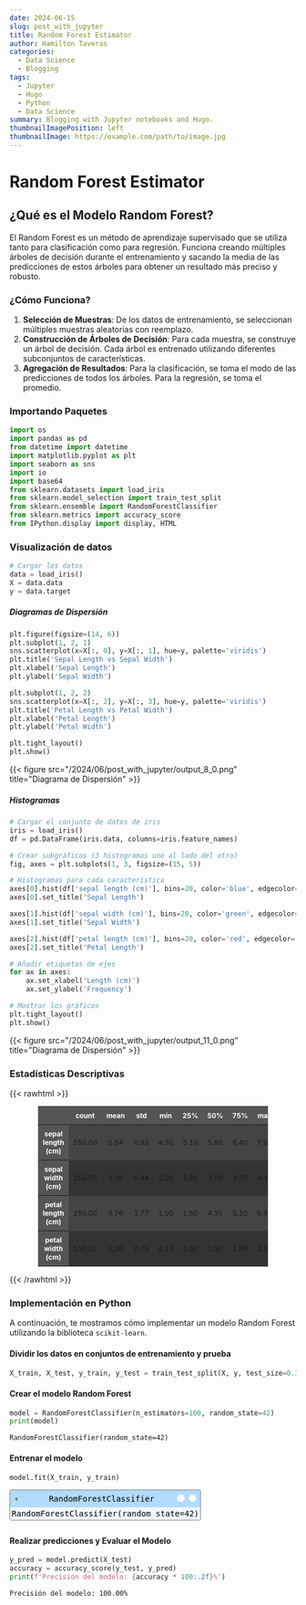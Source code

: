 ```yaml
---
date: 2024-06-15
slug: post_with_jupyter
title: Random Forest Estimator
author: Hamilton Taveras
categories:
  - Data Science
  - Blogging
tags:
  - Jupyter
  - Hugo
  - Python
  - Data Science
summary: Blogging with Jupyter notebooks and Hugo.
thumbnailImagePosition: left
thumbnailImage: https://example.com/path/to/image.jpg
---
```

# Random Forest Estimator


## ¿Qué es el Modelo Random Forest?

El Random Forest es un método de aprendizaje supervisado que se utiliza tanto para clasificación como para regresión. Funciona creando múltiples árboles de decisión durante el entrenamiento y sacando la media de las predicciones de estos árboles para obtener un resultado más preciso y robusto.

### ¿Cómo Funciona?

1. **Selección de Muestras**: De los datos de entrenamiento, se seleccionan múltiples muestras aleatorias con reemplazo.
2. **Construcción de Árboles de Decisión**: Para cada muestra, se construye un árbol de decisión. Cada árbol es entrenado utilizando diferentes subconjuntos de características.
3. **Agregación de Resultados**: Para la clasificación, se toma el modo de las predicciones de todos los árboles. Para la regresión, se toma el promedio.

### Importando Paquetes


```python
import os
import pandas as pd
from datetime import datetime
import matplotlib.pyplot as plt
import seaborn as sns
import io
import base64
from sklearn.datasets import load_iris
from sklearn.model_selection import train_test_split
from sklearn.ensemble import RandomForestClassifier
from sklearn.metrics import accuracy_score
from IPython.display import display, HTML
```

### Visualización de datos


```python
# Cargar los datos
data = load_iris()
X = data.data
y = data.target
```

##### Diagramas de Dispersión


```python
plt.figure(figsize=(14, 6))
plt.subplot(1, 2, 1)
sns.scatterplot(x=X[:, 0], y=X[:, 1], hue=y, palette='viridis')
plt.title('Sepal Length vs Sepal Width')
plt.xlabel('Sepal Length')
plt.ylabel('Sepal Width')

plt.subplot(1, 2, 2)
sns.scatterplot(x=X[:, 2], y=X[:, 3], hue=y, palette='viridis')
plt.title('Petal Length vs Petal Width')
plt.xlabel('Petal Length')
plt.ylabel('Petal Width')

plt.tight_layout()
plt.show()
```
{{< figure src="/2024/06/post_with_jupyter/output_8_0.png" title="Diagrama de Dispersión" >}}

##### Histogramas


```python
# Cargar el conjunto de datos de iris
iris = load_iris()
df = pd.DataFrame(iris.data, columns=iris.feature_names)

# Crear subgráficos (3 histogramas uno al lado del otro)
fig, axes = plt.subplots(1, 3, figsize=(15, 5))

# Histogramas para cada característica
axes[0].hist(df['sepal length (cm)'], bins=20, color='blue', edgecolor='black')
axes[0].set_title('Sepal Length')

axes[1].hist(df['sepal width (cm)'], bins=20, color='green', edgecolor='black')
axes[1].set_title('Sepal Width')

axes[2].hist(df['petal length (cm)'], bins=20, color='red', edgecolor='black')
axes[2].set_title('Petal Length')

# Añadir etiquetas de ejes
for ax in axes:
    ax.set_xlabel('Length (cm)')
    ax.set_ylabel('Frequency')

# Mostrar los gráficos
plt.tight_layout()
plt.show()
```
{{< figure src="/2024/06/post_with_jupyter/output_11_0.png" title="Diagrama de Dispersión" >}}

### Estadísticas Descriptivas

{{< rawhtml >}}

<style>
  .dataframe {
    font-size: 12px;
    width: 80%;
    margin: auto;
    border-collapse: collapse;
  }
  .dataframe th, .dataframe td {
    padding: 8px;
    text-align: center;
  }
  .dataframe tr:nth-child(even) {
    background-color: #333;
  }
  .dataframe tr:nth-child(odd) {
    background-color: #444;
  }
  .dataframe th {
    background-color: #555;
    color: white;
    text-align: center;
  }
  .dataframe thead th {
    text-align: center;
  }
</style>

<!--
```python
# Cargar el conjunto de datos de iris
iris = load_iris()
df = pd.DataFrame(iris.data, columns=iris.feature_names)

# Calcular estadísticas descriptivas y transponer para un formato más legible
descriptive_stats = df.describe().transpose()

# Redondear los valores a 2 decimales
descriptive_stats_rounded = descriptive_stats.round(2)

# Convertir la tabla a HTML con estilo
html_table = descriptive_stats_rounded.to_html(classes='table table-striped table-bordered', border=0, float_format="{:.2f}".format)

# Mostrar la tabla HTML en el Jupyter Notebook
display(HTML(html_table))
```
-->

<table class="dataframe table table-striped table-bordered">
  <thead>
    <tr style="text-align: right;">
      <th></th>
      <th>count</th>
      <th>mean</th>
      <th>std</th>
      <th>min</th>
      <th>25%</th>
      <th>50%</th>
      <th>75%</th>
      <th>max</th>
    </tr>
  </thead>
  <tbody>
    <tr>
      <th>sepal length (cm)</th>
      <td>150.00</td>
      <td>5.84</td>
      <td>0.83</td>
      <td>4.30</td>
      <td>5.10</td>
      <td>5.80</td>
      <td>6.40</td>
      <td>7.90</td>
    </tr>
    <tr>
      <th>sepal width (cm)</th>
      <td>150.00</td>
      <td>3.06</td>
      <td>0.44</td>
      <td>2.00</td>
      <td>2.80</td>
      <td>3.00</td>
      <td>3.30</td>
      <td>4.40</td>
    </tr>
    <tr>
      <th>petal length (cm)</th>
      <td>150.00</td>
      <td>3.76</td>
      <td>1.77</td>
      <td>1.00</td>
      <td>1.60</td>
      <td>4.35</td>
      <td>5.10</td>
      <td>6.90</td>
    </tr>
    <tr>
      <th>petal width (cm)</th>
      <td>150.00</td>
      <td>1.20</td>
      <td>0.76</td>
      <td>0.10</td>
      <td>0.30</td>
      <td>1.30</td>
      <td>1.80</td>
      <td>2.50</td>
    </tr>
  </tbody>
</table>


{{< /rawhtml >}}

### Implementación en Python

A continuación, te mostramos cómo implementar un modelo Random Forest utilizando la biblioteca `scikit-learn`.


#### Dividir los datos en conjuntos de entrenamiento y prueba


```python
X_train, X_test, y_train, y_test = train_test_split(X, y, test_size=0.3, random_state=42)
```

#### Crear el modelo Random Forest


```python
model = RandomForestClassifier(n_estimators=100, random_state=42)
print(model)
```

    RandomForestClassifier(random_state=42)
    

#### Entrenar el modelo


```python
model.fit(X_train, y_train)
```

<style>#sk-container-id-6 {
  /* Definition of color scheme common for light and dark mode */
  --sklearn-color-text: black;
  --sklearn-color-line: gray;
  /* Definition of color scheme for unfitted estimators */
  --sklearn-color-unfitted-level-0: #fff5e6;
  --sklearn-color-unfitted-level-1: #f6e4d2;
  --sklearn-color-unfitted-level-2: #ffe0b3;
  --sklearn-color-unfitted-level-3: chocolate;
  /* Definition of color scheme for fitted estimators */
  --sklearn-color-fitted-level-0: #f0f8ff;
  --sklearn-color-fitted-level-1: #d4ebff;
  --sklearn-color-fitted-level-2: #b3dbfd;
  --sklearn-color-fitted-level-3: cornflowerblue;

  /* Specific color for light theme */
  --sklearn-color-text-on-default-background: var(--sg-text-color, var(--theme-code-foreground, var(--jp-content-font-color1, black)));
  --sklearn-color-background: var(--sg-background-color, var(--theme-background, var(--jp-layout-color0, white)));
  --sklearn-color-border-box: var(--sg-text-color, var(--theme-code-foreground, var(--jp-content-font-color1, black)));
  --sklearn-color-icon: #696969;

  @media (prefers-color-scheme: dark) {
    /* Redefinition of color scheme for dark theme */
    --sklearn-color-text-on-default-background: var(--sg-text-color, var(--theme-code-foreground, var(--jp-content-font-color1, white)));
    --sklearn-color-background: var(--sg-background-color, var(--theme-background, var(--jp-layout-color0, #111)));
    --sklearn-color-border-box: var(--sg-text-color, var(--theme-code-foreground, var(--jp-content-font-color1, white)));
    --sklearn-color-icon: #878787;
  }
}

#sk-container-id-6 {
  color: var(--sklearn-color-text);
}

#sk-container-id-6 pre {
  padding: 0;
}

#sk-container-id-6 input.sk-hidden--visually {
  border: 0;
  clip: rect(1px 1px 1px 1px);
  clip: rect(1px, 1px, 1px, 1px);
  height: 1px;
  margin: -1px;
  overflow: hidden;
  padding: 0;
  position: absolute;
  width: 1px;
}

#sk-container-id-6 div.sk-dashed-wrapped {
  border: 1px dashed var(--sklearn-color-line);
  margin: 0 0.4em 0.5em 0.4em;
  box-sizing: border-box;
  padding-bottom: 0.4em;
  background-color: var(--sklearn-color-background);
}

#sk-container-id-6 div.sk-container {
  /* jupyter's `normalize.less` sets `[hidden] { display: none; }`
     but bootstrap.min.css set `[hidden] { display: none !important; }`
     so we also need the `!important` here to be able to override the
     default hidden behavior on the sphinx rendered scikit-learn.org.
     See: https://github.com/scikit-learn/scikit-learn/issues/21755 */
  display: inline-block !important;
  position: relative;
}

#sk-container-id-6 div.sk-text-repr-fallback {
  display: none;
}

div.sk-parallel-item,
div.sk-serial,
div.sk-item {
  /* draw centered vertical line to link estimators */
  background-image: linear-gradient(var(--sklearn-color-text-on-default-background), var(--sklearn-color-text-on-default-background));
  background-size: 2px 100%;
  background-repeat: no-repeat;
  background-position: center center;
}

/* Parallel-specific style estimator block */

#sk-container-id-6 div.sk-parallel-item::after {
  content: "";
  width: 100%;
  border-bottom: 2px solid var(--sklearn-color-text-on-default-background);
  flex-grow: 1;
}

#sk-container-id-6 div.sk-parallel {
  display: flex;
  align-items: stretch;
  justify-content: center;
  background-color: var(--sklearn-color-background);
  position: relative;
}

#sk-container-id-6 div.sk-parallel-item {
  display: flex;
  flex-direction: column;
}

#sk-container-id-6 div.sk-parallel-item:first-child::after {
  align-self: flex-end;
  width: 50%;
}

#sk-container-id-6 div.sk-parallel-item:last-child::after {
  align-self: flex-start;
  width: 50%;
}

#sk-container-id-6 div.sk-parallel-item:only-child::after {
  width: 0;
}

/* Serial-specific style estimator block */

#sk-container-id-6 div.sk-serial {
  display: flex;
  flex-direction: column;
  align-items: center;
  background-color: var(--sklearn-color-background);
  padding-right: 1em;
  padding-left: 1em;
}


/* Toggleable style: style used for estimator/Pipeline/ColumnTransformer box that is
clickable and can be expanded/collapsed.
- Pipeline and ColumnTransformer use this feature and define the default style
- Estimators will overwrite some part of the style using the `sk-estimator` class
*/

/* Pipeline and ColumnTransformer style (default) */

#sk-container-id-6 div.sk-toggleable {
  /* Default theme specific background. It is overwritten whether we have a
  specific estimator or a Pipeline/ColumnTransformer */
  background-color: var(--sklearn-color-background);
}

/* Toggleable label */
#sk-container-id-6 label.sk-toggleable__label {
  cursor: pointer;
  display: block;
  width: 100%;
  margin-bottom: 0;
  padding: 0.5em;
  box-sizing: border-box;
  text-align: center;
}

#sk-container-id-6 label.sk-toggleable__label-arrow:before {
  /* Arrow on the left of the label */
  content: "▸";
  float: left;
  margin-right: 0.25em;
  color: var(--sklearn-color-icon);
}

#sk-container-id-6 label.sk-toggleable__label-arrow:hover:before {
  color: var(--sklearn-color-text);
}

/* Toggleable content - dropdown */

#sk-container-id-6 div.sk-toggleable__content {
  max-height: 0;
  max-width: 0;
  overflow: hidden;
  text-align: left;
  /* unfitted */
  background-color: var(--sklearn-color-unfitted-level-0);
}

#sk-container-id-6 div.sk-toggleable__content.fitted {
  /* fitted */
  background-color: var(--sklearn-color-fitted-level-0);
}

#sk-container-id-6 div.sk-toggleable__content pre {
  margin: 0.2em;
  border-radius: 0.25em;
  color: var(--sklearn-color-text);
  /* unfitted */
  background-color: var(--sklearn-color-unfitted-level-0);
}

#sk-container-id-6 div.sk-toggleable__content.fitted pre {
  /* unfitted */
  background-color: var(--sklearn-color-fitted-level-0);
}

#sk-container-id-6 input.sk-toggleable__control:checked~div.sk-toggleable__content {
  /* Expand drop-down */
  max-height: 200px;
  max-width: 100%;
  overflow: auto;
}

#sk-container-id-6 input.sk-toggleable__control:checked~label.sk-toggleable__label-arrow:before {
  content: "▾";
}

/* Pipeline/ColumnTransformer-specific style */

#sk-container-id-6 div.sk-label input.sk-toggleable__control:checked~label.sk-toggleable__label {
  color: var(--sklearn-color-text);
  background-color: var(--sklearn-color-unfitted-level-2);
}

#sk-container-id-6 div.sk-label.fitted input.sk-toggleable__control:checked~label.sk-toggleable__label {
  background-color: var(--sklearn-color-fitted-level-2);
}

/* Estimator-specific style */

/* Colorize estimator box */
#sk-container-id-6 div.sk-estimator input.sk-toggleable__control:checked~label.sk-toggleable__label {
  /* unfitted */
  background-color: var(--sklearn-color-unfitted-level-2);
}

#sk-container-id-6 div.sk-estimator.fitted input.sk-toggleable__control:checked~label.sk-toggleable__label {
  /* fitted */
  background-color: var(--sklearn-color-fitted-level-2);
}

#sk-container-id-6 div.sk-label label.sk-toggleable__label,
#sk-container-id-6 div.sk-label label {
  /* The background is the default theme color */
  color: var(--sklearn-color-text-on-default-background);
}

/* On hover, darken the color of the background */
#sk-container-id-6 div.sk-label:hover label.sk-toggleable__label {
  color: var(--sklearn-color-text);
  background-color: var(--sklearn-color-unfitted-level-2);
}

/* Label box, darken color on hover, fitted */
#sk-container-id-6 div.sk-label.fitted:hover label.sk-toggleable__label.fitted {
  color: var(--sklearn-color-text);
  background-color: var(--sklearn-color-fitted-level-2);
}

/* Estimator label */

#sk-container-id-6 div.sk-label label {
  font-family: monospace;
  font-weight: bold;
  display: inline-block;
  line-height: 1.2em;
}

#sk-container-id-6 div.sk-label-container {
  text-align: center;
}

/* Estimator-specific */
#sk-container-id-6 div.sk-estimator {
  font-family: monospace;
  border: 1px dotted var(--sklearn-color-border-box);
  border-radius: 0.25em;
  box-sizing: border-box;
  margin-bottom: 0.5em;
  /* unfitted */
  background-color: var(--sklearn-color-unfitted-level-0);
}

#sk-container-id-6 div.sk-estimator.fitted {
  /* fitted */
  background-color: var(--sklearn-color-fitted-level-0);
}

/* on hover */
#sk-container-id-6 div.sk-estimator:hover {
  /* unfitted */
  background-color: var(--sklearn-color-unfitted-level-2);
}

#sk-container-id-6 div.sk-estimator.fitted:hover {
  /* fitted */
  background-color: var(--sklearn-color-fitted-level-2);
}

/* Specification for estimator info (e.g. "i" and "?") */

/* Common style for "i" and "?" */

.sk-estimator-doc-link,
a:link.sk-estimator-doc-link,
a:visited.sk-estimator-doc-link {
  float: right;
  font-size: smaller;
  line-height: 1em;
  font-family: monospace;
  background-color: var(--sklearn-color-background);
  border-radius: 1em;
  height: 1em;
  width: 1em;
  text-decoration: none !important;
  margin-left: 1ex;
  /* unfitted */
  border: var(--sklearn-color-unfitted-level-1) 1pt solid;
  color: var(--sklearn-color-unfitted-level-1);
}

.sk-estimator-doc-link.fitted,
a:link.sk-estimator-doc-link.fitted,
a:visited.sk-estimator-doc-link.fitted {
  /* fitted */
  border: var(--sklearn-color-fitted-level-1) 1pt solid;
  color: var(--sklearn-color-fitted-level-1);
}

/* On hover */
div.sk-estimator:hover .sk-estimator-doc-link:hover,
.sk-estimator-doc-link:hover,
div.sk-label-container:hover .sk-estimator-doc-link:hover,
.sk-estimator-doc-link:hover {
  /* unfitted */
  background-color: var(--sklearn-color-unfitted-level-3);
  color: var(--sklearn-color-background);
  text-decoration: none;
}

div.sk-estimator.fitted:hover .sk-estimator-doc-link.fitted:hover,
.sk-estimator-doc-link.fitted:hover,
div.sk-label-container:hover .sk-estimator-doc-link.fitted:hover,
.sk-estimator-doc-link.fitted:hover {
  /* fitted */
  background-color: var(--sklearn-color-fitted-level-3);
  color: var(--sklearn-color-background);
  text-decoration: none;
}

/* Span, style for the box shown on hovering the info icon */
.sk-estimator-doc-link span {
  display: none;
  z-index: 9999;
  position: relative;
  font-weight: normal;
  right: .2ex;
  padding: .5ex;
  margin: .5ex;
  width: min-content;
  min-width: 20ex;
  max-width: 50ex;
  color: var(--sklearn-color-text);
  box-shadow: 2pt 2pt 4pt #999;
  /* unfitted */
  background: var(--sklearn-color-unfitted-level-0);
  border: .5pt solid var(--sklearn-color-unfitted-level-3);
}

.sk-estimator-doc-link.fitted span {
  /* fitted */
  background: var(--sklearn-color-fitted-level-0);
  border: var(--sklearn-color-fitted-level-3);
}

.sk-estimator-doc-link:hover span {
  display: block;
}

/* "?"-specific style due to the `<a>` HTML tag */

#sk-container-id-6 a.estimator_doc_link {
  float: right;
  font-size: 1rem;
  line-height: 1em;
  font-family: monospace;
  background-color: var(--sklearn-color-background);
  border-radius: 1rem;
  height: 1rem;
  width: 1rem;
  text-decoration: none;
  /* unfitted */
  color: var(--sklearn-color-unfitted-level-1);
  border: var(--sklearn-color-unfitted-level-1) 1pt solid;
}

#sk-container-id-6 a.estimator_doc_link.fitted {
  /* fitted */
  border: var(--sklearn-color-fitted-level-1) 1pt solid;
  color: var(--sklearn-color-fitted-level-1);
}

/* On hover */
#sk-container-id-6 a.estimator_doc_link:hover {
  /* unfitted */
  background-color: var(--sklearn-color-unfitted-level-3);
  color: var(--sklearn-color-background);
  text-decoration: none;
}

#sk-container-id-6 a.estimator_doc_link.fitted:hover {
  /* fitted */
  background-color: var(--sklearn-color-fitted-level-3);
}
</style><div id="sk-container-id-6" class="sk-top-container"><div class="sk-text-repr-fallback"><pre>RandomForestClassifier(random_state=42)</pre><b>In a Jupyter environment, please rerun this cell to show the HTML representation or trust the notebook. <br />On GitHub, the HTML representation is unable to render, please try loading this page with nbviewer.org.</b></div><div class="sk-container" hidden><div class="sk-item"><div class="sk-estimator fitted sk-toggleable"><input class="sk-toggleable__control sk-hidden--visually" id="sk-estimator-id-6" type="checkbox" checked><label for="sk-estimator-id-6" class="sk-toggleable__label fitted sk-toggleable__label-arrow fitted">&nbsp;&nbsp;RandomForestClassifier<a class="sk-estimator-doc-link fitted" rel="noreferrer" target="_blank" href="https://scikit-learn.org/1.4/modules/generated/sklearn.ensemble.RandomForestClassifier.html">?<span>Documentation for RandomForestClassifier</span></a><span class="sk-estimator-doc-link fitted">i<span>Fitted</span></span></label><div class="sk-toggleable__content fitted"><pre>RandomForestClassifier(random_state=42)</pre></div> </div></div></div></div>



#### Realizar predicciones y Evaluar el Modelo


```python
y_pred = model.predict(X_test)
accuracy = accuracy_score(y_test, y_pred)
print(f'Precisión del modelo: {accuracy * 100:.2f}%')
```

    Precisión del modelo: 100.00%
    
